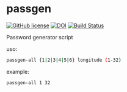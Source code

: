 # passgen

[![GitHub license](https://sinfallas.files.wordpress.com/2016/02/gpl.png)](https://github.com/sinfallas/passgen/blob/master/LICENSE)
[![DOI](https://zenodo.org/badge/4102/sinfallas/passgen.svg)](https://zenodo.org/badge/latestdoi/4102/sinfallas/passgen)
[![Build Status](https://travis-ci.org/sinfallas/passgen.svg?branch=master)](https://travis-ci.org/sinfallas/passgen)

Password generator script

uso:
```bash
passgen-all {1|2|3|4|5|6} longitude (1-32) 
```

example:
```bash
passgen-all 1 32
```
